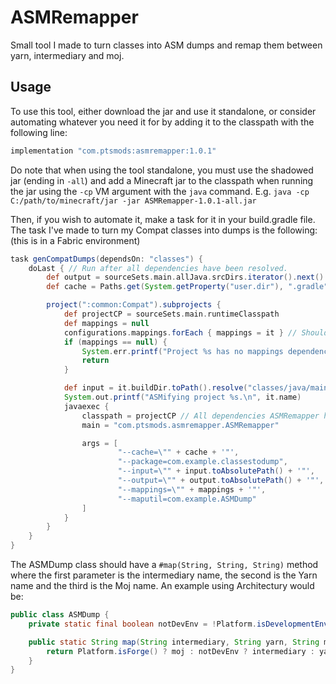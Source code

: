 # ASMRemapper
Small tool I made to turn classes into ASM dumps and remap them between yarn, intermediary and moj.

## Usage
To use this tool, either download the jar and use it standalone, or consider automating whatever you need it for by adding it to the classpath with the following line:
```gradle
implementation "com.ptsmods:asmremapper:1.0.1"
```
Do note that when using the tool standalone, you must use the shadowed jar (ending in `-all`) and add a Minecraft jar to the classpath when running the jar using the `-cp` VM argument with the `java` command. E.g. `java -cp C:/path/to/minecraft/jar -jar ASMRemapper-1.0.1-all.jar`


Then, if you wish to automate it, make a task for it in your build.gradle file. The task I've made to turn my Compat classes into dumps is the following:  
(this is in a Fabric environment)
```gradle
task genCompatDumps(dependsOn: "classes") {
    doLast { // Run after all dependencies have been resolved.
        def output = sourceSets.main.allJava.srcDirs.iterator().next().toPath().resolve("com/example/dumps")
        def cache = Paths.get(System.getProperty("user.dir"), ".gradle").toAbsolutePath().toString()

        project(":common:Compat").subprojects {
            def projectCP = sourceSets.main.runtimeClasspath
            def mappings = null
            configurations.mappings.forEach { mappings = it } // Should only be one entry
            if (mappings == null) {
                System.err.printf("Project %s has no mappings dependency, skipping.\n", it.name)
                return
            }

            def input = it.buildDir.toPath().resolve("classes/java/main/com/example/classestodump")
            System.out.printf("ASMifying project %s.\n", it.name)
            javaexec {
                classpath = projectCP // All dependencies ASMRemapper has are already present on this classpath, including the necessary Minecraft jar.
                main = "com.ptsmods.asmremapper.ASMRemapper"

                args = [
                        "--cache=\"" + cache + '"',
                        "--package=com.example.classestodump",
                        "--input=\"" + input.toAbsolutePath() + '"',
                        "--output=\"" + output.toAbsolutePath() + '"',
                        "--mappings=\"" + mappings + '"',
                        "--maputil=com.example.ASMDump"
                ]
            }
        }
    }
}
```

The ASMDump class should have a `#map(String, String, String)` method where the first parameter is the intermediary name, the second is the Yarn name and the third is the Moj name. An example using Architectury would be:
```java
public class ASMDump {
    private static final boolean notDevEnv = !Platform.isDevelopmentEnvironment();

    public static String map(String intermediary, String yarn, String moj) {
        return Platform.isForge() ? moj : notDevEnv ? intermediary : yarn;
    }
}
```
